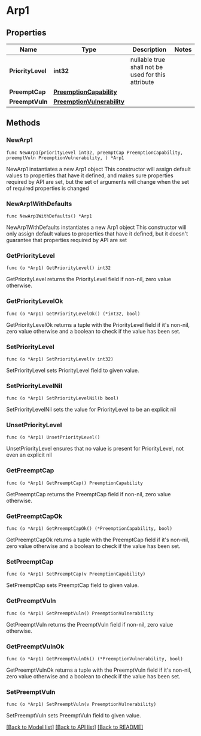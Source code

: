 # Arp1

## Properties

Name | Type | Description | Notes
------------ | ------------- | ------------- | -------------
**PriorityLevel** | **int32** | nullable true shall not be used for this attribute | 
**PreemptCap** | [**PreemptionCapability**](PreemptionCapability.md) |  | 
**PreemptVuln** | [**PreemptionVulnerability**](PreemptionVulnerability.md) |  | 

## Methods

### NewArp1

`func NewArp1(priorityLevel int32, preemptCap PreemptionCapability, preemptVuln PreemptionVulnerability, ) *Arp1`

NewArp1 instantiates a new Arp1 object
This constructor will assign default values to properties that have it defined,
and makes sure properties required by API are set, but the set of arguments
will change when the set of required properties is changed

### NewArp1WithDefaults

`func NewArp1WithDefaults() *Arp1`

NewArp1WithDefaults instantiates a new Arp1 object
This constructor will only assign default values to properties that have it defined,
but it doesn't guarantee that properties required by API are set

### GetPriorityLevel

`func (o *Arp1) GetPriorityLevel() int32`

GetPriorityLevel returns the PriorityLevel field if non-nil, zero value otherwise.

### GetPriorityLevelOk

`func (o *Arp1) GetPriorityLevelOk() (*int32, bool)`

GetPriorityLevelOk returns a tuple with the PriorityLevel field if it's non-nil, zero value otherwise
and a boolean to check if the value has been set.

### SetPriorityLevel

`func (o *Arp1) SetPriorityLevel(v int32)`

SetPriorityLevel sets PriorityLevel field to given value.


### SetPriorityLevelNil

`func (o *Arp1) SetPriorityLevelNil(b bool)`

 SetPriorityLevelNil sets the value for PriorityLevel to be an explicit nil

### UnsetPriorityLevel
`func (o *Arp1) UnsetPriorityLevel()`

UnsetPriorityLevel ensures that no value is present for PriorityLevel, not even an explicit nil
### GetPreemptCap

`func (o *Arp1) GetPreemptCap() PreemptionCapability`

GetPreemptCap returns the PreemptCap field if non-nil, zero value otherwise.

### GetPreemptCapOk

`func (o *Arp1) GetPreemptCapOk() (*PreemptionCapability, bool)`

GetPreemptCapOk returns a tuple with the PreemptCap field if it's non-nil, zero value otherwise
and a boolean to check if the value has been set.

### SetPreemptCap

`func (o *Arp1) SetPreemptCap(v PreemptionCapability)`

SetPreemptCap sets PreemptCap field to given value.


### GetPreemptVuln

`func (o *Arp1) GetPreemptVuln() PreemptionVulnerability`

GetPreemptVuln returns the PreemptVuln field if non-nil, zero value otherwise.

### GetPreemptVulnOk

`func (o *Arp1) GetPreemptVulnOk() (*PreemptionVulnerability, bool)`

GetPreemptVulnOk returns a tuple with the PreemptVuln field if it's non-nil, zero value otherwise
and a boolean to check if the value has been set.

### SetPreemptVuln

`func (o *Arp1) SetPreemptVuln(v PreemptionVulnerability)`

SetPreemptVuln sets PreemptVuln field to given value.



[[Back to Model list]](../README.md#documentation-for-models) [[Back to API list]](../README.md#documentation-for-api-endpoints) [[Back to README]](../README.md)


